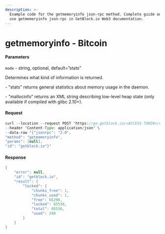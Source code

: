 ```yaml
---
description: >-
  Example code for the getmemoryinfo json-rpc method. Сomplete guide on how to
  use getmemoryinfo json-rpc in GetBlock.io Web3 documentation.
---
```


# getmemoryinfo - Bitcoin

#### Parameters

`mode` - string, optional, default=”stats”

Determines what kind of information is returned.

\- "stats" returns general statistics about memory usage in the daemon.

\- "mallocinfo" returns an XML string describing low-level heap state (only available if compiled with glibc 2.10+).

#### Request

```java
curl --location --request POST 'https://go.getblock.io/<ACCESS-TOKEN>/v1/mainnet/' \
--header 'Content-Type: application/json' \
--data-raw '{"jsonrpc": "2.0",
"method": "getmemoryinfo",
"params": [null],
"id": "getblock.io"}'
```

#### Response

```java
{
    "error": null,
    "id": "getblock.io",
    "result": {
        "locked": {
            "chunks_free": 1,
            "chunks_used": 1,
            "free": 65296,
            "locked": 65536,
            "total": 65536,
            "used": 240
        }
    }
}
```
